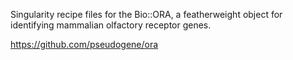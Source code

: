 Singularity recipe files for the Bio::ORA, a featherweight object for identifying mammalian olfactory receptor genes.

https://github.com/pseudogene/ora
